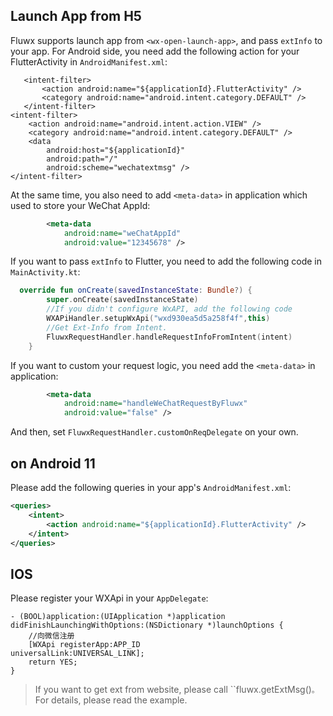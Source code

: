 ## Launch App from H5
Fluwx supports launch app from `<wx-open-launch-app>`, and pass `extInfo` to your app.
For Android side, you need add the following action for your FlutterActivity in `AndroidManifest.xml`:
```
   <intent-filter>
       <action android:name="${applicationId}.FlutterActivity" />
       <category android:name="android.intent.category.DEFAULT" />
   </intent-filter>
<intent-filter>
    <action android:name="android.intent.action.VIEW" />
    <category android:name="android.intent.category.DEFAULT" />
    <data
        android:host="${applicationId}"
        android:path="/"
        android:scheme="wechatextmsg" />
</intent-filter>
```

At the same time, you also need to add `<meta-data>` in application which used to store your WeChat AppId:
```xml
        <meta-data
            android:name="weChatAppId"
            android:value="12345678" />

```

If you want to pass `extInfo` to Flutter, you need to add the following code in `MainActivity.kt`:
```kotlin
  override fun onCreate(savedInstanceState: Bundle?) {
        super.onCreate(savedInstanceState)
        //If you didn't configure WxAPI, add the following code
        WXAPiHandler.setupWxApi("wxd930ea5d5a258f4f",this)
        //Get Ext-Info from Intent.
        FluwxRequestHandler.handleRequestInfoFromIntent(intent)
    }
```
If you want to custom your request logic, you need add the `<meta-data>` in application:
```xml
        <meta-data
            android:name="handleWeChatRequestByFluwx"
            android:value="false" />
```
And then, set `FluwxRequestHandler.customOnReqDelegate` on your own.


## on Android 11
Please add the following queries in your app's `AndroidManifest.xml`:

```xml
<queries>
    <intent>
        <action android:name="${applicationId}.FlutterActivity" />
    </intent>
</queries>
```
## IOS
Please register your WXApi in your `AppDelegate`:
```oc
- (BOOL)application:(UIApplication *)application didFinishLaunchingWithOptions:(NSDictionary *)launchOptions {
    //向微信注册
    [WXApi registerApp:APP_ID
universalLink:UNIVERSAL_LINK];
    return YES;
}
```

> If you want to get ext from website, please call ``fluwx.getExtMsg()`。`For details, please read the example.
